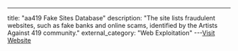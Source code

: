 ---
title: "aa419 Fake Sites Database"
description: "The site lists fraudulent websites, such as fake banks and online scams, identified by the Artists Against 419 community."
external_category: "Web Exploitation"
---[Visit Website](https://db.aa419.org/fakebankslist.php)

